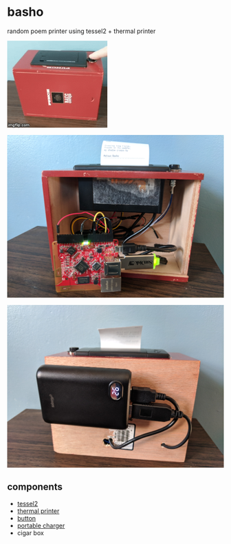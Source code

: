 # basho
random poem printer using tessel2 + thermal printer


![](docs/random-haiku.gif)

![](docs/front.png)

![](docs/back.png)

## components

- [tessel2](https://tessel.io/)
- [thermal printer](https://www.adafruit.com/product/600)
- [button](https://www.adafruit.com/product/1445)
- [portable charger](https://www.amazon.com/gp/product/B07BWBMZDL)
- cigar box
